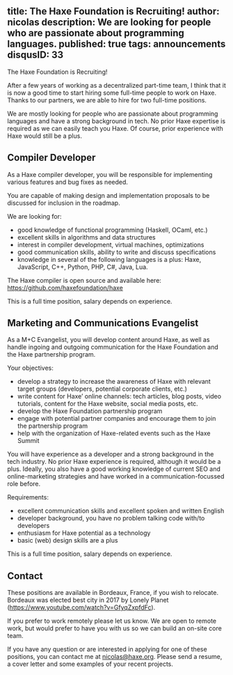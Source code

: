 title: The Haxe Foundation is Recruiting!
author: nicolas
description: We are looking for people who are passionate about programming languages.
published: true
tags: announcements
disqusID: 33
---

The Haxe Foundation is Recruiting!

After a few years of working as a decentralized part-time team, I think that it is now a good time to start hiring some full-time people to work on Haxe. Thanks to our partners, we are able to hire for two full-time positions.

We are mostly looking for people who are passionate about programming languages and have a strong background in tech. No prior Haxe expertise is required as we can easily teach you Haxe. Of course, prior experience with Haxe would still be a plus.

## Compiler Developer

As a Haxe compiler developer, you will be responsible for implementing various features and bug fixes as needed.

You are capable of making design and implementation proposals to be discussed for inclusion in the roadmap.

We are looking for:

- good knowledge of functional programming (Haskell, OCaml, etc.)
- excellent skills in algorithms and data structures
- interest in compiler development, virtual machines, optimizations
- good communication skills, ability to write and discuss specifications
- knowledge in several of the following languages is a plus: 
   Haxe, JavaScript, C++, Python, PHP, C#, Java, Lua.

The Haxe compiler is open source and available here: https://github.com/haxefoundation/haxe

This is a full time position, salary depends on experience.

## Marketing and Communications Evangelist

As a M+C Evangelist, you will develop content around Haxe, as well as handle ingoing and outgoing communication for the Haxe Foundation and the Haxe partnership program.

Your objectives:

- develop a strategy to increase the awareness of Haxe with relevant target groups (developers, potential corporate clients, etc.) 
- write content for Haxe’ online channels: tech articles, blog posts, video tutorials, content for the Haxe website, social media posts, etc.
- develop the Haxe Foundation partnership program
- engage with potential partner companies and encourage them to join the partnership program
- help with the organization of Haxe-related events such as the Haxe Summit

You will have experience as a developer and a strong background in the tech industry. No prior Haxe experience is required, although it would be a plus. Ideally, you also have a good working knowledge of current SEO and online-marketing strategies and have worked in a communication-focussed role before.

Requirements:

- excellent communication skills and excellent spoken and written English
- developer background, you have no problem talking code with/to developers
- enthusiasm for Haxe potential as a technology
- basic (web) design skills are a plus 

This is a full time position, salary depends on experience.

## Contact

These positions are available in Bordeaux, France, if you wish to relocate. Bordeaux was elected best city in 2017 by Lonely Planet (https://www.youtube.com/watch?v=GfyqZxpfdFc). 

If you prefer to work remotely please let us know. We are open to remote work, but would prefer to have you with us so we can build an on-site core team.

If you have any question or are interested in applying for one of these positions, you can contact me at nicolas@haxe.org. Please send a resume, a cover letter and some examples of your recent projects.


